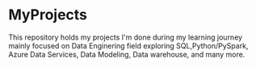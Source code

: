 # MyProjects
This repository holds my projects I'm done during my learning journey mainly focused on Data Enginering field exploring SQL,Python/PySpark, Azure Data Services, Data Modeling, Data warehouse, and many more.
